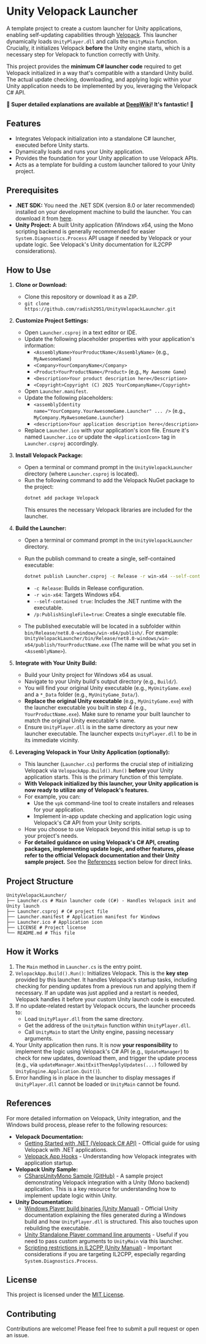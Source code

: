 # Unity Velopack Launcher

A template project to create a custom launcher for Unity applications, enabling self-updating capabilities through [Velopack](https://velopack.io/). This launcher dynamically loads `UnityPlayer.dll` and calls the `UnityMain` function. Crucially, it initializes Velopack **before** the Unity engine starts, which is a necessary step for Velopack to function correctly with Unity.

This project provides the **minimum C# launcher code** required to get Velopack initialized in a way that's compatible with a standard Unity build. The actual update checking, downloading, and applying logic within your Unity application needs to be implemented by you, leveraging the Velopack C# API.

**🚀 Super detailed explanations are available at [DeepWiki](https://deepwiki.com/radish2951/UnityVelopackLauncher)! It's fantastic! 🚀**

## Features

*   Integrates Velopack initialization into a standalone C# launcher, executed before Unity starts.
*   Dynamically loads and runs your Unity application.
*   Provides the foundation for your Unity application to use Velopack APIs.
*   Acts as a template for building a custom launcher tailored to your Unity project.

## Prerequisites

*   **.NET SDK:** You need the .NET SDK (version 8.0 or later recommended) installed on your development machine to build the launcher. You can download it from [here](https://dotnet.microsoft.com/download).
*   **Unity Project:** A built Unity application (Windows x64, using the Mono scripting backend is generally recommended for easier `System.Diagnostics.Process` API usage if needed by Velopack or your update logic. See Velopack's Unity documentation for IL2CPP considerations).

## How to Use

1.  **Clone or Download:**
    *   Clone this repository or download it as a ZIP.
    *   `git clone https://github.com/radish2951/UnityVelopackLauncher.git`

2.  **Customize Project Settings:**
    *   Open `Launcher.csproj` in a text editor or IDE.
    *   Update the following placeholder properties with your application's information:
        *   `<AssemblyName>YourProductName</AssemblyName>` (e.g., `MyAwesomeGame`)
        *   `<Company>YourCompanyName</Company>`
        *   `<Product>YourProductName</Product>` (e.g., `My Awesome Game`)
        *   `<Description>Your product description here</Description>`
        *   `<Copyright>Copyright (C) 2025 YourCompanyName</Copyright>`
    *   Open `Launcher.manifest`.
    *   Update the following placeholders:
        *   `<assemblyIdentity name="YourCompany.YourAwesomeGame.Launcher" ... />` (e.g., `MyCompany.MyAwesomeGame.Launcher`)
        *   `<description>Your application description here</description>`
    *   Replace `Launcher.ico` with your application's icon file. Ensure it's named `Launcher.ico` or update the `<ApplicationIcon>` tag in `Launcher.csproj` accordingly.

3.  **Install Velopack Package:**
    *   Open a terminal or command prompt in the `UnityVelopackLauncher` directory (where `Launcher.csproj` is located).
    *   Run the following command to add the Velopack NuGet package to the project:
        ```bash
        dotnet add package Velopack
        ```
        This ensures the necessary Velopack libraries are included for the launcher.

4.  **Build the Launcher:**
    *   Open a terminal or command prompt in the `UnityVelopackLauncher` directory.
    *   Run the publish command to create a single, self-contained executable:
        ```bash
        dotnet publish Launcher.csproj -c Release -r win-x64 --self-contained true /p:PublishSingleFile=true
        ```
        *   `-c Release`: Builds in Release configuration.
        *   `-r win-x64`: Targets Windows x64.
        *   `--self-contained true`: Includes the .NET runtime with the executable.
        *   `/p:PublishSingleFile=true`: Creates a single executable file.

    *   The published executable will be located in a subfolder within `bin/Release/net8.0-windows/win-x64/publish/`. For example:
        `UnityVelopackLauncher/bin/Release/net8.0-windows/win-x64/publish/YourProductName.exe` (The name will be what you set in `<AssemblyName>`).

5.  **Integrate with Your Unity Build:**
    *   Build your Unity project for Windows x64 as usual.
    *   Navigate to your Unity build's output directory (e.g., `Build/`).
    *   You will find your original Unity executable (e.g., `MyUnityGame.exe`) and a `*_Data` folder (e.g., `MyUnityGame_Data/`).
    *   **Replace the original Unity executable** (e.g., `MyUnityGame.exe`) with the launcher executable you built in step 4 (e.g., `YourProductName.exe`). Make sure to rename your built launcher to match the original Unity executable's name.
    *   Ensure `UnityPlayer.dll` is in the same directory as your new launcher executable. The launcher expects `UnityPlayer.dll` to be in its immediate vicinity.

6.  **Leveraging Velopack in Your Unity Application (optionally):**
    *   This launcher (`Launcher.cs`) performs the crucial step of initializing Velopack via `VelopackApp.Build().Run()` **before** your Unity application starts. This is the primary function of this template.
    *   **With Velopack initialized by this launcher, your Unity application is now ready to utilize any of Velopack's features.**
    *   For example, you can:
        *   Use the `vpk` command-line tool to create installers and releases for your application.
        *   Implement in-app update checking and application logic using Velopack's C# API from your Unity scripts.
    *   How you choose to use Velopack beyond this initial setup is up to your project's needs.
    *   **For detailed guidance on using Velopack's C# API, creating packages, implementing update logic, and other features, please refer to the official Velopack documentation and their Unity sample project.** See the [References](#references) section below for direct links.

## Project Structure

```
UnityVelopackLauncher/
├── Launcher.cs # Main launcher code (C#) - Handles Velopack init and Unity launch
├── Launcher.csproj # C# project file
├── Launcher.manifest # Application manifest for Windows
├── Launcher.ico # Application icon
├── LICENSE # Project license
└── README.md # This file
```

## How it Works

1.  The `Main` method in `Launcher.cs` is the entry point.
2.  `VelopackApp.Build().Run()`: Initializes Velopack. This is the **key step** provided by this launcher. It handles Velopack's startup tasks, including checking for pending updates from a previous run and applying them if necessary. If an update was just applied and a restart is needed, Velopack handles it before your custom Unity launch code is executed.
3.  If no update-related restart by Velopack occurs, the launcher proceeds to:
    *   Load `UnityPlayer.dll` from the same directory.
    *   Get the address of the `UnityMain` function within `UnityPlayer.dll`.
    *   Call `UnityMain` to start the Unity engine, passing necessary arguments.
4.  Your Unity application then runs. It is now **your responsibility** to implement the logic using Velopack's C# API (e.g., `UpdateManager`) to check for new updates, download them, and trigger the update process (e.g., via `updateManager.WaitExitThenApplyUpdates(...)` followed by `UnityEngine.Application.Quit()`).
5.  Error handling is in place in the launcher to display messages if `UnityPlayer.dll` cannot be loaded or `UnityMain` cannot be found.

## References

For more detailed information on Velopack, Unity integration, and the Windows build process, please refer to the following resources:

*   **Velopack Documentation:**
    *   [Getting Started with .NET (Velopack C# API)](https://docs.velopack.io/getting-started/csharp) - Official guide for using Velopack with .NET applications.
    *   [Velopack App Hooks](https://docs.velopack.io/integrating/hooks) - Understanding how Velopack integrates with application startup.
*   **Velopack Unity Sample:**
    *   [CSharpUnityMono Sample (GitHub)](https://github.com/velopack/velopack/tree/develop/samples/CSharpUnityMono) - A sample project demonstrating Velopack integration with a Unity (Mono backend) application. This is a key resource for understanding how to implement update logic within Unity.
*   **Unity Documentation:**
    *   [Windows Player build binaries (Unity Manual)](https://docs.unity3d.com/Manual/WindowsStandaloneBinaries.html) - Official Unity documentation explaining the files generated during a Windows build and how `UnityPlayer.dll` is structured. This also touches upon rebuilding the executable.
    *   [Unity Standalone Player command line arguments](https://docs.unity3d.com/Manual/PlayerCommandLineArguments.html) - Useful if you need to pass custom arguments to `UnityMain` via this launcher.
    *   [Scripting restrictions in IL2CPP (Unity Manual)](https://docs.unity3d.com/Manual/scripting-restrictions.html) - Important considerations if you are targeting IL2CPP, especially regarding `System.Diagnostics.Process`.

## License

This project is licensed under the [MIT License](LICENSE).

## Contributing

Contributions are welcome! Please feel free to submit a pull request or open an issue.
